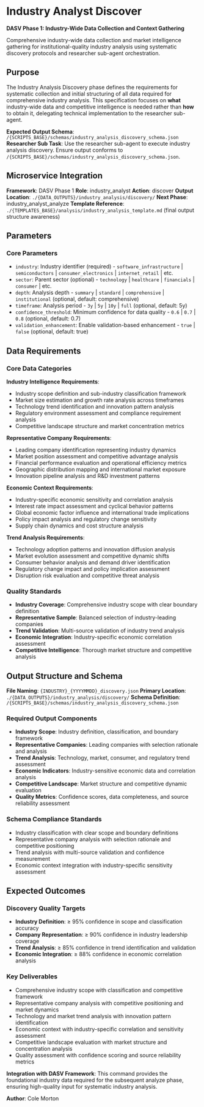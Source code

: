 # Industry Analyst Discover

**DASV Phase 1: Industry-Wide Data Collection and Context Gathering**

Comprehensive industry-wide data collection and market intelligence gathering for institutional-quality industry analysis using systematic discovery protocols and researcher sub-agent orchestration.

## Purpose

The Industry Analysis Discovery phase defines the requirements for systematic collection and initial structuring of all data required for comprehensive industry analysis. This specification focuses on **what** industry-wide data and competitive intelligence is needed rather than **how** to obtain it, delegating technical implementation to the researcher sub-agent.

**Expected Output Schema**: `/{SCRIPTS_BASE}/schemas/industry_analysis_discovery_schema.json`
**Researcher Sub Task**: Use the researcher sub-agent to execute industry analysis discovery. Ensure output conforms to `/{SCRIPTS_BASE}/schemas/industry_analysis_discovery_schema.json`.

## Microservice Integration

**Framework**: DASV Phase 1
**Role**: industry_analyst
**Action**: discover
**Output Location**: `./{DATA_OUTPUTS}/industry_analysis/discovery/`
**Next Phase**: industry_analyst_analyze
**Template Reference**: `./{TEMPLATES_BASE}/analysis/industry_analysis_template.md` (final output structure awareness)

## Parameters

### Core Parameters
- `industry`: Industry identifier (required) - `software_infrastructure` | `semiconductors` | `consumer_electronics` | `internet_retail` | etc.
- `sector`: Parent sector (optional) - `technology` | `healthcare` | `financials` | `consumer` | etc.
- `depth`: Analysis depth - `summary` | `standard` | `comprehensive` | `institutional` (optional, default: comprehensive)
- `timeframe`: Analysis period - `3y` | `5y` | `10y` | `full` (optional, default: 5y)
- `confidence_threshold`: Minimum confidence for data quality - `0.6` | `0.7` | `0.8` (optional, default: 0.7)
- `validation_enhancement`: Enable validation-based enhancement - `true` | `false` (optional, default: true)

## Data Requirements

### Core Data Categories

**Industry Intelligence Requirements**:
- Industry scope definition and sub-industry classification framework
- Market size estimation and growth rate analysis across timeframes
- Technology trend identification and innovation pattern analysis
- Regulatory environment assessment and compliance requirement analysis
- Competitive landscape structure and market concentration metrics

**Representative Company Requirements**:
- Leading company identification representing industry dynamics
- Market position assessment and competitive advantage analysis
- Financial performance evaluation and operational efficiency metrics
- Geographic distribution mapping and international market exposure
- Innovation pipeline analysis and R&D investment patterns

**Economic Context Requirements**:
- Industry-specific economic sensitivity and correlation analysis
- Interest rate impact assessment and cyclical behavior patterns
- Global economic factor influence and international trade implications
- Policy impact analysis and regulatory change sensitivity
- Supply chain dynamics and cost structure analysis

**Trend Analysis Requirements**:
- Technology adoption patterns and innovation diffusion analysis
- Market evolution assessment and competitive dynamic shifts
- Consumer behavior analysis and demand driver identification
- Regulatory change impact and policy implication assessment
- Disruption risk evaluation and competitive threat analysis

### Quality Standards
- **Industry Coverage**: Comprehensive industry scope with clear boundary definition
- **Representative Sample**: Balanced selection of industry-leading companies
- **Trend Validation**: Multi-source validation of industry trend analysis
- **Economic Integration**: Industry-specific economic correlation assessment
- **Competitive Intelligence**: Thorough market structure and competitive analysis

## Output Structure and Schema

**File Naming**: `{INDUSTRY}_{YYYYMMDD}_discovery.json`
**Primary Location**: `./{DATA_OUTPUTS}/industry_analysis/discovery/`
**Schema Definition**: `/{SCRIPTS_BASE}/schemas/industry_analysis_discovery_schema.json`

### Required Output Components
- **Industry Scope**: Industry definition, classification, and boundary framework
- **Representative Companies**: Leading companies with selection rationale and analysis
- **Trend Analysis**: Technology, market, consumer, and regulatory trend assessment
- **Economic Indicators**: Industry-sensitive economic data and correlation analysis
- **Competitive Landscape**: Market structure and competitive dynamic evaluation
- **Quality Metrics**: Confidence scores, data completeness, and source reliability assessment

### Schema Compliance Standards
- Industry classification with clear scope and boundary definitions
- Representative company analysis with selection rationale and competitive positioning
- Trend analysis with multi-source validation and confidence measurement
- Economic context integration with industry-specific sensitivity assessment

## Expected Outcomes

### Discovery Quality Targets
- **Industry Definition**: ≥ 95% confidence in scope and classification accuracy
- **Company Representation**: ≥ 90% confidence in industry leadership coverage
- **Trend Analysis**: ≥ 85% confidence in trend identification and validation
- **Economic Integration**: ≥ 88% confidence in economic correlation analysis

### Key Deliverables
- Comprehensive industry scope with classification and competitive framework
- Representative company analysis with competitive positioning and market dynamics
- Technology and market trend analysis with innovation pattern identification
- Economic context with industry-specific correlation and sensitivity assessment
- Competitive landscape evaluation with market structure and concentration analysis
- Quality assessment with confidence scoring and source reliability metrics

**Integration with DASV Framework**: This command provides the foundational industry data required for the subsequent analyze phase, ensuring high-quality input for systematic industry analysis.

**Author**: Cole Morton

